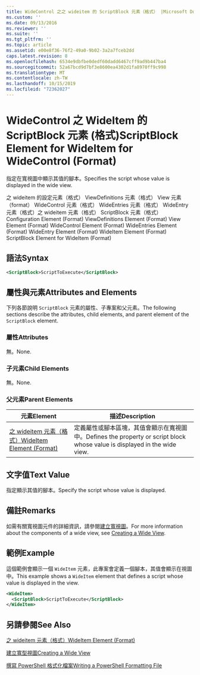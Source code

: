 ```yaml
---
title: WideControl 之之 wideitem 的 ScriptBlock 元素（格式） |Microsoft Docs
ms.custom: ''
ms.date: 09/13/2016
ms.reviewer: ''
ms.suite: ''
ms.tgt_pltfrm: ''
ms.topic: article
ms.assetid: e00e8f36-76f2-49a0-9b02-3a2a7fceb2dd
caps.latest.revision: 8
ms.openlocfilehash: 6534e9dbfbe0dedf60dadd6467cff9ad9b447ba4
ms.sourcegitcommit: 52a67bcd9d7bf3e8600ea4302d1fa8970ff9c998
ms.translationtype: MT
ms.contentlocale: zh-TW
ms.lasthandoff: 10/15/2019
ms.locfileid: "72362027"
---
```

# <a name="scriptblock-element-for-wideitem-for-widecontrol-format"></a><span data-ttu-id="e0bf6-102">WideControl 之 WideItem 的 ScriptBlock 元素 (格式)</span><span class="sxs-lookup"><span data-stu-id="e0bf6-102">ScriptBlock Element for WideItem for WideControl (Format)</span></span>

<span data-ttu-id="e0bf6-103">指定在寬視圖中顯示其值的腳本。</span><span class="sxs-lookup"><span data-stu-id="e0bf6-103">Specifies the script whose value is displayed in the wide view.</span></span>

<span data-ttu-id="e0bf6-104">之 wideitem 的設定元素（格式） ViewDefinitions 元素（格式） View 元素（format） WideControl 元素（格式） WideEntries 元素（格式） WideEntry 元素（格式）之 wideitem 元素（格式） ScriptBlock 元素（格式）</span><span class="sxs-lookup"><span data-stu-id="e0bf6-104">Configuration Element (Format) ViewDefinitions Element (Format) View Element (Format) WideControl Element (Format) WideEntries Element (Format) WideEntry Element (Format) WideItem Element (Format) ScriptBlock Element for WideItem (Format)</span></span>

## <a name="syntax"></a><span data-ttu-id="e0bf6-105">語法</span><span class="sxs-lookup"><span data-stu-id="e0bf6-105">Syntax</span></span>

```xml
<ScriptBlock>ScriptToExecute</ScriptBlock>
```

## <a name="attributes-and-elements"></a><span data-ttu-id="e0bf6-106">屬性與元素</span><span class="sxs-lookup"><span data-stu-id="e0bf6-106">Attributes and Elements</span></span>

<span data-ttu-id="e0bf6-107">下列各節說明 `ScriptBlock` 元素的屬性、子專案和父元素。</span><span class="sxs-lookup"><span data-stu-id="e0bf6-107">The following sections describe the attributes, child elements, and parent element of the `ScriptBlock` element.</span></span>

### <a name="attributes"></a><span data-ttu-id="e0bf6-108">屬性</span><span class="sxs-lookup"><span data-stu-id="e0bf6-108">Attributes</span></span>

<span data-ttu-id="e0bf6-109">無。</span><span class="sxs-lookup"><span data-stu-id="e0bf6-109">None.</span></span>

### <a name="child-elements"></a><span data-ttu-id="e0bf6-110">子元素</span><span class="sxs-lookup"><span data-stu-id="e0bf6-110">Child Elements</span></span>

<span data-ttu-id="e0bf6-111">無。</span><span class="sxs-lookup"><span data-stu-id="e0bf6-111">None.</span></span>

### <a name="parent-elements"></a><span data-ttu-id="e0bf6-112">父元素</span><span class="sxs-lookup"><span data-stu-id="e0bf6-112">Parent Elements</span></span>

|<span data-ttu-id="e0bf6-113">元素</span><span class="sxs-lookup"><span data-stu-id="e0bf6-113">Element</span></span>|<span data-ttu-id="e0bf6-114">描述</span><span class="sxs-lookup"><span data-stu-id="e0bf6-114">Description</span></span>|
|-------------|-----------------|
|[<span data-ttu-id="e0bf6-115">之 wideitem 元素（格式）</span><span class="sxs-lookup"><span data-stu-id="e0bf6-115">WideItem Element (Format)</span></span>](./wideitem-element-for-widecontrol-format.md)|<span data-ttu-id="e0bf6-116">定義屬性或腳本區塊，其值會顯示在寬視圖中。</span><span class="sxs-lookup"><span data-stu-id="e0bf6-116">Defines the property or script block whose value is displayed in the wide view.</span></span>|

## <a name="text-value"></a><span data-ttu-id="e0bf6-117">文字值</span><span class="sxs-lookup"><span data-stu-id="e0bf6-117">Text Value</span></span>

<span data-ttu-id="e0bf6-118">指定顯示其值的腳本。</span><span class="sxs-lookup"><span data-stu-id="e0bf6-118">Specify the script whose value is displayed.</span></span>

## <a name="remarks"></a><span data-ttu-id="e0bf6-119">備註</span><span class="sxs-lookup"><span data-stu-id="e0bf6-119">Remarks</span></span>

<span data-ttu-id="e0bf6-120">如需有關寬視圖元件的詳細資訊，請參閱[建立寬視圖](./creating-a-wide-view.md)。</span><span class="sxs-lookup"><span data-stu-id="e0bf6-120">For more information about the components of a wide view, see [Creating a Wide View](./creating-a-wide-view.md).</span></span>

## <a name="example"></a><span data-ttu-id="e0bf6-121">範例</span><span class="sxs-lookup"><span data-stu-id="e0bf6-121">Example</span></span>

<span data-ttu-id="e0bf6-122">這個範例會顯示一個 `WideItem` 元素，此專案會定義一個腳本，其值會顯示在視圖中。</span><span class="sxs-lookup"><span data-stu-id="e0bf6-122">This example shows a `WideItem` element that defines a script whose value is displayed in the view.</span></span>

```xml
<WideItem>
  <ScriptBlock>ScriptToExecute</ScriptBlock>
</WideItem>
```

## <a name="see-also"></a><span data-ttu-id="e0bf6-123">另請參閱</span><span class="sxs-lookup"><span data-stu-id="e0bf6-123">See Also</span></span>

[<span data-ttu-id="e0bf6-124">之 wideitem 元素（格式）</span><span class="sxs-lookup"><span data-stu-id="e0bf6-124">WideItem Element (Format)</span></span>](./wideitem-element-for-widecontrol-format.md)

[<span data-ttu-id="e0bf6-125">建立寬型視圖</span><span class="sxs-lookup"><span data-stu-id="e0bf6-125">Creating a Wide View</span></span>](./creating-a-wide-view.md)

[<span data-ttu-id="e0bf6-126">撰寫 PowerShell 格式化檔案</span><span class="sxs-lookup"><span data-stu-id="e0bf6-126">Writing a PowerShell Formatting File</span></span>](./writing-a-powershell-formatting-file.md)
